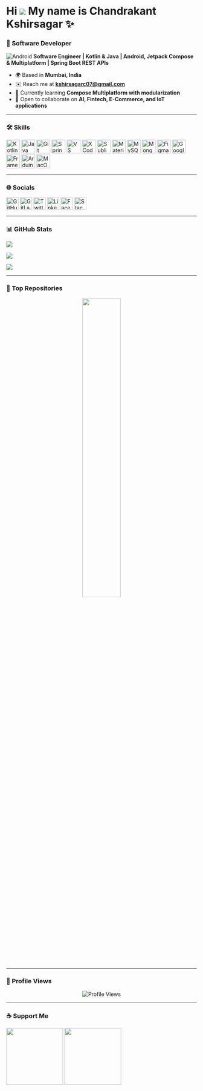 Hi ![](https://user-images.githubusercontent.com/18350557/176309783-0785949b-9127-417c-8b55-ab5a4333674e.gif) My name is Chandrakant Kshirsagar ✨
=================================================================================================================================================

### 🤖 Software Developer

![Android](https://img.icons8.com/color/24/000000/android-os.png) **Software Engineer | Kotlin & Java | Android, Jetpack Compose & Multiplatform | Spring Boot REST APIs**

* 🌍  Based in **Mumbai, India**
* ✉️  Reach me at **[kshirsagarc07@gmail.com](mailto:kshirsagarc07@gmail.com)**
* 🧠  Currently learning **Compose Multiplatform with modularization**
* 👥  Open to collaborate on **AI, Fintech, E-Commerce, and IoT applications**

---

### 🛠️ Skills

<p align="left">
<a href="https://kotlinlang.org/" target="_blank"><img src="https://raw.githubusercontent.com/danielcranney/readme-generator/main/public/icons/skills/kotlin-colored.svg" width="36" height="36" alt="Kotlin" /></a>
<a href="https://www.oracle.com/java/" target="_blank"><img src="https://raw.githubusercontent.com/danielcranney/readme-generator/main/public/icons/skills/java-colored.svg" width="36" height="36" alt="Java" /></a>
<a href="https://git-scm.com/" target="_blank"><img src="https://raw.githubusercontent.com/danielcranney/readme-generator/main/public/icons/skills/git-colored.svg" width="36" height="36" alt="Git" /></a>
<a href="https://spring.io/" target="_blank"><img src="https://raw.githubusercontent.com/danielcranney/readme-generator/main/public/icons/skills/spring-boot-colored.svg" width="36" height="36" alt="Spring Boot" /></a>
<a href="https://code.visualstudio.com/" target="_blank"><img src="https://raw.githubusercontent.com/danielcranney/readme-generator/main/public/icons/skills/visualstudiocode-colored.svg" width="36" height="36" alt="VS Code" /></a>
<a href="https://developer.apple.com/xcode/" target="_blank"><img src="https://raw.githubusercontent.com/danielcranney/readme-generator/main/public/icons/skills/xcode-colored.svg" width="36" height="36" alt="XCode" /></a>
<a href="https://www.sublimetext.com/" target="_blank"><img src="https://raw.githubusercontent.com/danielcranney/readme-generator/main/public/icons/skills/sublimetext-colored.svg" width="36" height="36" alt="Sublime Text" /></a>
<a href="https://mui.com/" target="_blank"><img src="https://raw.githubusercontent.com/danielcranney/readme-generator/main/public/icons/skills/materialui-colored.svg" width="36" height="36" alt="Material UI" /></a>
<a href="https://www.mysql.com/" target="_blank"><img src="https://raw.githubusercontent.com/danielcranney/readme-generator/main/public/icons/skills/mysql-colored.svg" width="36" height="36" alt="MySQL" /></a>
<a href="https://www.mongodb.com/" target="_blank"><img src="https://raw.githubusercontent.com/danielcranney/readme-generator/main/public/icons/skills/mongodb-colored.svg" width="36" height="36" alt="MongoDB" /></a>
<a href="https://www.figma.com/" target="_blank"><img src="https://raw.githubusercontent.com/danielcranney/readme-generator/main/public/icons/skills/figma-colored.svg" width="36" height="36" alt="Figma" /></a>
<a href="https://cloud.google.com/" target="_blank"><img src="https://raw.githubusercontent.com/danielcranney/readme-generator/main/public/icons/skills/googlecloud-colored.svg" width="36" height="36" alt="Google Cloud" /></a>
<a href="https://framer.com" target="_blank"><img src="https://raw.githubusercontent.com/danielcranney/readme-generator/main/public/icons/skills/framer-colored.svg" width="36" height="36" alt="Framer" /></a>
<a href="https://store.arduino.cc/" target="_blank"><img src="https://raw.githubusercontent.com/danielcranney/readme-generator/main/public/icons/skills/arduino-colored.svg" width="36" height="36" alt="Arduino" /></a>
<a href="https://apple.com" target="_blank"><img src="https://raw.githubusercontent.com/danielcranney/readme-generator/main/public/icons/skills/macos-colored-dark.svg" width="36" height="36" alt="MacOS" /></a>
</p>

---

### 🌐 Socials

<p align="left"> 
<a href="https://www.github.com/chandrakant-kshirsagar" target="_blank"><img src="https://raw.githubusercontent.com/danielcranney/readme-generator/main/public/icons/socials/github.svg" width="32" height="32" alt="GitHub"/></a>
<a href="https://www.gitlab.com/kshirsagarc07" target="_blank"><img src="https://raw.githubusercontent.com/danielcranney/readme-generator/main/public/icons/socials/gitlab.svg" width="32" height="32" alt="GitLab"/></a>
<a href="https://www.x.com/ckshirsagar93" target="_blank"><img src="https://raw.githubusercontent.com/danielcranney/readme-generator/main/public/icons/socials/twitter.svg" width="32" height="32" alt="Twitter"/></a>
<a href="https://www.linkedin.com/in/chandrakant-k" target="_blank"><img src="https://raw.githubusercontent.com/danielcranney/readme-generator/main/public/icons/socials/linkedin.svg" width="32" height="32" alt="LinkedIn"/></a>
<a href="https://www.facebook.com/chandrakant.kshirsagar.833770" target="_blank"><img src="https://raw.githubusercontent.com/danielcranney/readme-generator/main/public/icons/socials/facebook.svg" width="32" height="32" alt="Facebook"/></a>
<a href="https://www.stackoverflow.com/users/10936345/chandrakant-kshirsagar" target="_blank"><img src="https://raw.githubusercontent.com/danielcranney/readme-generator/main/public/icons/socials/stackoverflow.svg" width="32" height="32" alt="Stack Overflow"/></a>
</p>

---

### 📊 GitHub Stats

<a href="http://www.github.com/chandrakant-kshirsagar"><img src="https://github-readme-stats.vercel.app/api?username=chandrakant-kshirsagar&show_icons=true&count_private=true&title_color=0891b2&text_color=ffffff&icon_color=0891b2&bg_color=1c1917&hide_border=true" /></a>  

<a href="http://www.github.com/chandrakant-kshirsagar"><img src="https://github-readme-streak-stats.herokuapp.com/?user=chandrakant-kshirsagar&stroke=ffffff&background=1c1917&ring=0891b2&fire=0891b2&currStreakNum=ffffff&currStreakLabel=0891b2&sideNums=ffffff&sideLabels=ffffff&dates=ffffff&hide_border=true" /></a>  

<a href="https://github.com/chandrakant-kshirsagar"><img src="https://github-readme-stats.vercel.app/api/top-langs/?username=chandrakant-kshirsagar&langs_count=10&title_color=0891b2&text_color=ffffff&icon_color=0891b2&bg_color=1c1917&hide_border=true&locale=en&custom_title=Top%20Languages" /></a>  

---

### 📌 Top Repositories

<div align="center">
<a href="https://github.com/chandrakant-kshirsagar/RentalBikes"><img width="45%" src="https://github-readme-stats.vercel.app/api/pin/?username=chandrakant-kshirsagar&repo=RentalBikes&title_color=0891b2&text_color=ffffff&icon_color=0891b2&bg_color=1c1917&hide_border=true" /></a>
</div>

---

### 👀 Profile Views

<p align="center">
  <img src="https://komarev.com/ghpvc/?username=chandrakant-kshirsagar&style=flat-square&color=blue" alt="Profile Views" />
</p>

---

### ☕ Support Me

<p>
<a href="https://www.buymeacoffee.com/chandrakant"><img src="https://cdn.buymeacoffee.com/buttons/v2/default-yellow.png" width="150"/></a>
<a href="https://www.ko-fi.com/chandrakant"><img src="https://storage.ko-fi.com/cdn/kofi2.png?v=3" width="150"/></a>
</p>



